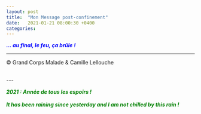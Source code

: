 ```yaml
---
layout: post
title:  "Mon Message post-confinement"
date:   2021-01-21 08:00:30 +0400
categories: 
---
```



<span style="color: blue">***... au final, le feu, ça brûle !***</span>
<br/>


---
&copy;  Grand Corps Malade & Camille Lellouche

<br>
---


<span style="color: green">***2021 : Année de tous les espoirs !***</span>
<br>
<br>
<span style="color: green">***It has been raining since yesterday and I am not chilled by this rain !***</span>